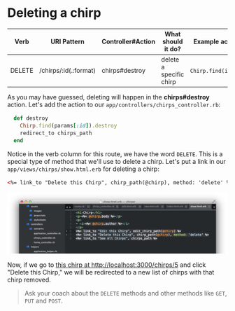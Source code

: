 # Deleting a chirp

| Verb | URI Pattern | Controller#Action | What should it do? | Example action code |
| -- | -- | -- | -- | -- |
| DELETE | /chirps/:id(.:format) | chirps#destroy | delete a specific chirp | `Chirp.find(id).destroy` |

As you may have guessed, deleting will happen in the **chirps#destroy** action.  Let's add the action to our `app/controllers/chirps_controller.rb`:

```rb
  def destroy
    Chirp.find(params[:id]).destroy
    redirect_to chirps_path
  end
```

Notice in the verb column for this route, we have the word `DELETE`.  This is a special type of method that we'll use to delete a chirp.  Let's put a link in our `app/views/chirps/show.html.erb` for deleting a chirp:

```html
<%= link_to "Delete this Chirp", chirp_path(@chirp), method: 'delete' %>
```
![](../images/sublime_view_chirp_delete.png)



Now, if we go to [this chirp at http://localhost:3000/chirps/5](http://localhost:3000/chirps/5) and click "Delete this Chirp," we will be redirected to a new list of chirps with that chirp removed.

> Ask your coach about the `DELETE` methods and other methods like `GET`, `PUT` and `POST`.
